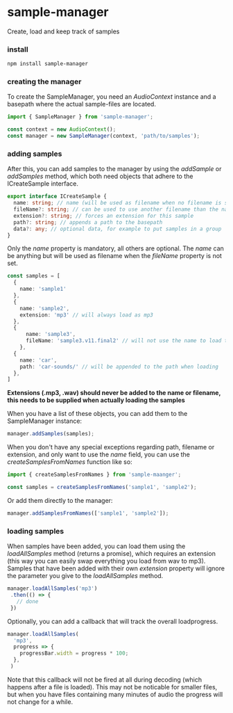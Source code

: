# sample-manager

Create, load and keep track of samples

### install
```sh
npm install sample-manager
```

### creating the manager

To create the SampleManager, you need an *AudioContext* instance and a basepath where the actual sample-files are located. 

```typescript
import { SampleManager } from 'sample-manager';

const context = new AudioContext();
const manager = new SampleManager(context, 'path/to/samples');
```

### adding samples
After this, you can add samples to the manager by using the *addSample* or *addSamples* method, which both need objects that adhere to the ICreateSample interface.

```typescript
export interface ICreateSample {
  name: string; // name (will be used as filename when no filename is supplied)
  fileName?: string; // can be used to use another filename than the name
  extension?: string; // forces an extension for this sample
  path?: string; // appends a path to the basepath
  data?: any; // optional data, for example to put samples in a group
}
```
Only the *name* property is mandatory, all others are optional. The *name* can be anything but will be used as filename when the *fileName* property is not set.

```typescript
const samples = [
  {
    name: 'sample1'
  },
  {
    name: 'sample2',
    extension: 'mp3' // will always load as mp3
  },
  {
      name: 'sample3',
      fileName: 'sample3.v11.final2' // will not use the name to load the file 
    },
  {
    name: 'car',
    path: 'car-sounds/' // will be appended to the path when loading 
  },
]
```
__Extensions (.mp3, .wav) should never be added to the name or filename, this needs to be supplied when actually loading the samples__

When you have a list of these objects, you can add them to the SampleManager instance:

```typescript
manager.addSamples(samples);
```

When you don't have any special exceptions regarding path, filename or extension, and only want to use the *name* field, you can use the *createSamplesFromNames* function like so:

```typescript
import { createSamplesFromNames } from 'sample-maanger';

const samples = createSamplesFromNames('sample1', 'sample2');
```

Or add them directly to the manager:

```typescript
manager.addSamplesFromNames(['sample1', 'sample2']);
```

### loading samples
 When samples have been added, you can load them using the *loadAllSamples* method (returns a promise), which requires an extension (this way you can easily swap everything you load from wav to mp3). Samples that have been added with their own *extension* property will ignore the parameter you give to the *loadAllSamples* method.
 
 ```typescript
manager.loadAllSamples('mp3')
  .then(() => {
    // done
  })
```

Optionally, you can add a callback that will track the overall loadprogress.

```typescript
manager.loadAllSamples(
  'mp3',
  progress => {
    progressBar.width = progress * 100;   
  },
 )
```
Note that this callback will not be fired at all during decoding (which happens after a file is loaded). This may not be noticable for smaller files, but when you have files containing many minutes of audio the progress will not change for a while. 
